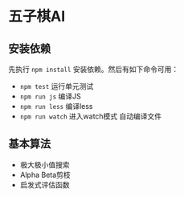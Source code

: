 # 五子棋AI

## 安装依赖

先执行 `npm install` 安装依赖。然后有如下命令可用：

- `npm test`  运行单元测试
- `npm run js` 编译JS
- `npm run less` 编译less
- `npm run watch` 进入watch模式 自动编译文件

## 基本算法

- 极大极小值搜索
- Alpha Beta剪枝
- 启发式评估函数
